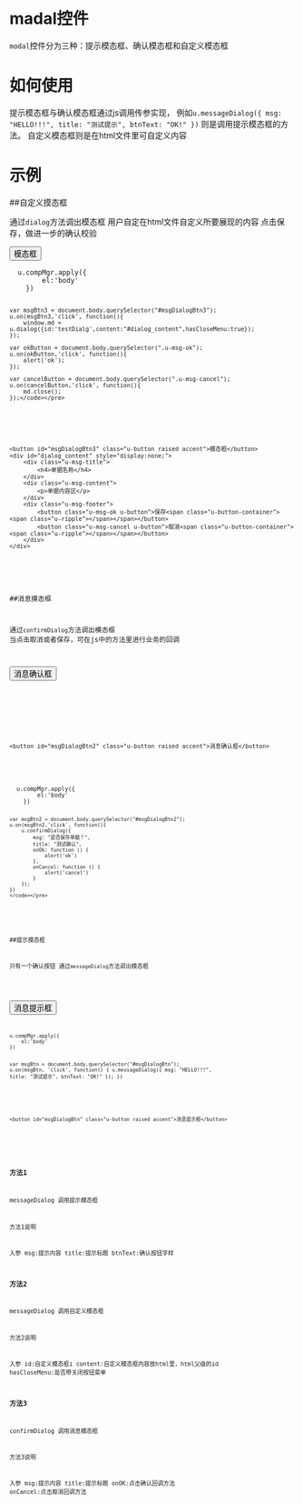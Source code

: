 # madal控件

`modal`控件分为三种：提示模态框、确认模态框和自定义模态框

# 如何使用

提示模态框与确认模态框通过js调用传参实现，
例如`u.messageDialog({ msg: "HELLO!!!", title: "测试提示", btnText: "OK!" })` 则是调用提示模态框的方法。
自定义模态框则是在html文件里可自定义内容

# 示例


##自定义摸态框

通过`dialog`方法调出模态框
用户自定在html文件自定义所要展现的内容
点击保存，做进一步的确认校验


<div class="jstag" style="display:none">
	u.compMgr.apply({
        el:"body"
    })

	var msgBtn3 = document.body.querySelector("#msgDialogBtn3");
	u.on(msgBtn3,'click', function(){
		window.md = u.dialog({id:'testDialg',content:"#dialog_content",hasCloseMenu:true});
	});
	
	var okButton = document.body.querySelector(".u-msg-ok");
	u.on(okButton,'click', function(){
		alert('ok');
	});
	
	var cancelButton = document.body.querySelector(".u-msg-cancel");
	u.on(cancelButton,'click', function(){
		md.close();
	});
</div>





<div class="example-content">
<button id="msgDialogBtn3" class="u-button raised accent">模态框</button>
<div id="dialog_content" style="display:none;">
	<div class="u-msg-title">
		<h4>单据名称</h4>
	</div>
	<div class="u-msg-content">
		<p>单据内容区</p>
	</div>
	<div class="u-msg-footer">
		<button class="u-msg-ok u-button">保存<span class="u-button-container"><span class="u-ripple"></span></span></button>
		<button class="u-msg-cancel u-button">取消<span class="u-button-container"><span class="u-ripple"></span></span></button>
	</div>
</div>

<div class="examples-code"><pre><code>  u.compMgr.apply({
        el:'body'
    })

	var msgBtn3 = document.body.querySelector("#msgDialogBtn3");
	u.on(msgBtn3,'click', function(){
		window.md = u.dialog({id:'testDialg',content:"#dialog_content",hasCloseMenu:true});
	});
	
	var okButton = document.body.querySelector(".u-msg-ok");
	u.on(okButton,'click', function(){
		alert('ok');
	});
	
	var cancelButton = document.body.querySelector(".u-msg-cancel");
	u.on(cancelButton,'click', function(){
		md.close();
	});</code></pre>
</div>
<div class="examples-code"><pre><code>
&lt;button id="msgDialogBtn3" class="u-button raised accent">模态框&lt;/button>
&lt;div id="dialog_content" style="display:none;">
	&lt;div class="u-msg-title">
		&lt;h4>单据名称&lt;/h4>
	&lt;/div>
	&lt;div class="u-msg-content">
		&lt;p>单据内容区&lt;/p>
	&lt;/div>
	&lt;div class="u-msg-footer">
		&lt;button class="u-msg-ok u-button">保存&lt;span class="u-button-container">&lt;span class="u-ripple">&lt;/span>&lt;/span>&lt;/button>
		&lt;button class="u-msg-cancel u-button">取消&lt;span class="u-button-container">&lt;span class="u-ripple">&lt;/span>&lt;/span>&lt;/button>
	&lt;/div>
&lt;/div>
   </code></pre>
</div>

##消息摸态框

通过`confirmDialog`方法调出模态框
当点击取消或者保存，可在js中的方法里进行业务的回调 

<div class="example-content">
<button id="msgDialogBtn2" class="u-button raised accent">消息确认框</button>

   
</div>

<div class="jstag" style="display:none">
	u.compMgr.apply({
        el:'body'
    })

 
    var msgBtn2 = document.body.querySelector("#msgDialogBtn2");
    u.on(msgBtn2,'click', function(){
        u.confirmDialog({
            msg: "是否保存单据？",
            title: "测试确认",
            onOk: function () {
                alert('ok')
            },
            onCancel: function () {
                alert('cancel')
            }
        });
    })	
</div>



<div class="examples-code">
<pre><code>
&lt;button id="msgDialogBtn2" class="u-button raised accent">消息确认框&lt;/button>
   </code></pre>
</div>
<div class="examples-code"><pre><code>  u.compMgr.apply({
        el:'body'
    })

 
    var msgBtn2 = document.body.querySelector("#msgDialogBtn2");
    u.on(msgBtn2,'click', function(){
        u.confirmDialog({
            msg: "是否保存单据？",
            title: "测试确认",
            onOk: function () {
                alert('ok')
            },
            onCancel: function () {
                alert('cancel')
            }
        });
    })
	</code></pre>
</div>

##提示摸态框

只有一个确认按钮
通过`messageDialog`方法调出模态框

<div class="jstag" style="display:none">
	u.compMgr.apply({
	    el:'body'
	})

	var msgBtn = document.body.querySelector("#msgDialogBtn");
	u.on(msgBtn, 'click', function() {
	    u.messageDialog({ msg: "HELLO!!!", title: "测试提示", btnText: "OK!" });
	})	
</div>

<div class="example-content">
<button id="msgDialogBtn" class="u-button raised accent">消息提示框</button>

   
</div>
<div class="examples-code"><pre><code>u.compMgr.apply({
    el:'body'
})

var msgBtn = document.body.querySelector("#msgDialogBtn");
u.on(msgBtn, 'click', function() {
    u.messageDialog({ msg: "HELLO!!!", title: "测试提示", btnText: "OK!" });
})
</code></pre>
</div>
<div class="examples-code"><pre><code>
&lt;button id="msgDialogBtn" class="u-button raised accent">消息提示框&lt;/button>

   </code></pre>
</div>



### 方法1

messageDialog 调用提示模态框

方法1说明

入参
msg:提示内容
title:提示标题
btnText:确认按钮字样

### 方法2

messageDialog 调用自定义模态框


方法2说明

入参
id:自定义模态框i
content:自定义模态框内容放html里，html父级的id
hasCloseMenu:是否带关闭按钮菜单


### 方法3

confirmDialog 调用消息模态框

方法3说明

入参
msg:提示内容
title:提示标题
onOK:点击确认回调方法
onCancel:点击取消回调方法
